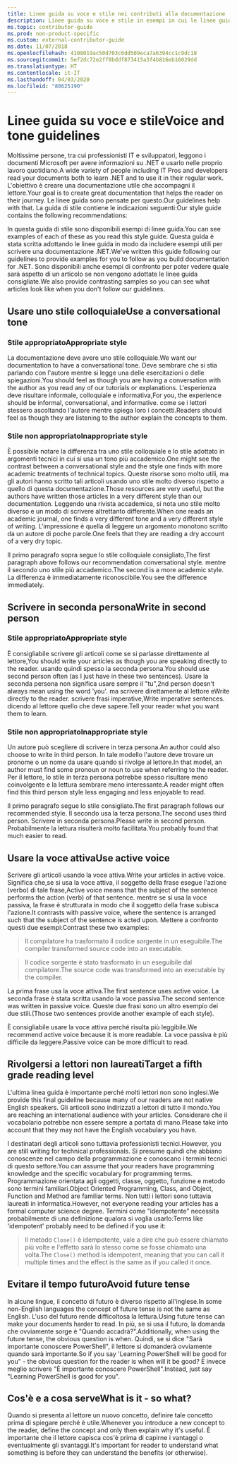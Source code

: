 ```yaml
---
title: Linee guida su voce e stile nei contributi alla documentazione .NET
description: Linee guida su voce e stile in esempi in cui le linee guida sono adottate e in altri in cui non vengono seguite.
ms.topic: contributor-guide
ms.prod: non-product-specific
ms.custom: external-contributor-guide
ms.date: 11/07/2018
ms.openlocfilehash: 4108019ac50d703c6dd509eca7a6394cc1c9dc18
ms.sourcegitcommit: 5ef2dc72e2ff8bddf873415a3f4b816eb16029dd
ms.translationtype: HT
ms.contentlocale: it-IT
ms.lasthandoff: 04/03/2020
ms.locfileid: "80625190"
---
```

# <a name="voice-and-tone-guidelines"></a><span data-ttu-id="87c46-103">Linee guida su voce e stile</span><span class="sxs-lookup"><span data-stu-id="87c46-103">Voice and tone guidelines</span></span>

<span data-ttu-id="87c46-104">Moltissime persone, tra cui professionisti IT e sviluppatori, leggono i documenti Microsoft per avere informazioni su .NET e usarlo nelle proprio lavoro quotidiano.</span><span class="sxs-lookup"><span data-stu-id="87c46-104">A wide variety of people including IT Pros and developers read your documents both to learn .NET and to use it in their regular work.</span></span> <span data-ttu-id="87c46-105">L'obiettivo è creare una documentazione utile che accompagni il lettore.</span><span class="sxs-lookup"><span data-stu-id="87c46-105">Your goal is to create great documentation that helps the reader on their journey.</span></span> <span data-ttu-id="87c46-106">Le linee guida sono pensate per questo.</span><span class="sxs-lookup"><span data-stu-id="87c46-106">Our guidelines help with that.</span></span> <span data-ttu-id="87c46-107">La guida di stile contiene le indicazioni seguenti:</span><span class="sxs-lookup"><span data-stu-id="87c46-107">Our style guide contains the following recommendations:</span></span>

<span data-ttu-id="87c46-108">In questa guida di stile sono disponibili esempi di linee guida.</span><span class="sxs-lookup"><span data-stu-id="87c46-108">You can see examples of each of these as you read this style guide.</span></span> <span data-ttu-id="87c46-109">Questa guida è stata scritta adottando le linee guida in modo da includere esempi utili per scrivere una documentazione .NET.</span><span class="sxs-lookup"><span data-stu-id="87c46-109">We've written this guide following our guidelines to provide examples for you to follow as you build documentation for .NET.</span></span> <span data-ttu-id="87c46-110">Sono disponibili anche esempi di confronto per poter vedere quale sarà aspetto di un articolo se non vengono adottate le linee guida consigliate.</span><span class="sxs-lookup"><span data-stu-id="87c46-110">We also provide contrasting samples so you can see what articles look like when you don't follow our guidelines.</span></span>

## <a name="use-a-conversational-tone"></a><span data-ttu-id="87c46-111">Usare uno stile colloquiale</span><span class="sxs-lookup"><span data-stu-id="87c46-111">Use a conversational tone</span></span>

### <a name="appropriate-style"></a><span data-ttu-id="87c46-112">Stile appropriato</span><span class="sxs-lookup"><span data-stu-id="87c46-112">Appropriate style</span></span>

<span data-ttu-id="87c46-113">La documentazione deve avere uno stile colloquiale.</span><span class="sxs-lookup"><span data-stu-id="87c46-113">We want our documentation to have a conversational tone.</span></span> <span data-ttu-id="87c46-114">Deve sembrare che si stia parlando con l'autore mentre si legge una delle esercitazioni o delle spiegazioni.</span><span class="sxs-lookup"><span data-stu-id="87c46-114">You should feel as though you are having a conversation with the author as you read any of our tutorials or explanations.</span></span> <span data-ttu-id="87c46-115">L'esperienza deve risultare informale, colloquiale e informativa,</span><span class="sxs-lookup"><span data-stu-id="87c46-115">For you, the experience should be informal, conversational, and informative.</span></span> <span data-ttu-id="87c46-116">come se i lettori stessero ascoltando l'autore mentre spiega loro i concetti.</span><span class="sxs-lookup"><span data-stu-id="87c46-116">Readers should feel as though they are listening to the author explain the concepts to them.</span></span>

### <a name="inappropriate-style"></a><span data-ttu-id="87c46-117">Stile non appropriato</span><span class="sxs-lookup"><span data-stu-id="87c46-117">Inappropriate style</span></span>

<span data-ttu-id="87c46-118">È possibile notare la differenza tra uno stile colloquiale e lo stile adottato in argomenti tecnici in cui si usa un tono più accademico.</span><span class="sxs-lookup"><span data-stu-id="87c46-118">One might see the contrast between a conversational style and the style one finds with more academic treatments of technical topics.</span></span> <span data-ttu-id="87c46-119">Queste risorse sono molto utili, ma gli autori hanno scritto tali articoli usando uno stile molto diverso rispetto a quello di questa documentazione.</span><span class="sxs-lookup"><span data-stu-id="87c46-119">Those resources are very useful, but the authors have written those articles in a very different style than our documentation.</span></span> <span data-ttu-id="87c46-120">Leggendo una rivista accademica, si nota uno stile molto diverso e un modo di scrivere altrettanto differente.</span><span class="sxs-lookup"><span data-stu-id="87c46-120">When one reads an academic journal, one finds a very different tone and a very different style of writing.</span></span> <span data-ttu-id="87c46-121">L'impressione è quella di leggere un argomento monotono scritto da un autore di poche parole.</span><span class="sxs-lookup"><span data-stu-id="87c46-121">One feels that they are reading a dry account of a very dry topic.</span></span>  

<span data-ttu-id="87c46-122">Il primo paragrafo sopra segue lo stile colloquiale consigliato,</span><span class="sxs-lookup"><span data-stu-id="87c46-122">The first paragraph above follows our recommendation conversational style.</span></span> <span data-ttu-id="87c46-123">mentre il secondo uno stile più accademico.</span><span class="sxs-lookup"><span data-stu-id="87c46-123">The second is a more academic style.</span></span> <span data-ttu-id="87c46-124">La differenza è immediatamente riconoscibile.</span><span class="sxs-lookup"><span data-stu-id="87c46-124">You see the difference immediately.</span></span> 

## <a name="write-in-second-person"></a><span data-ttu-id="87c46-125">Scrivere in seconda persona</span><span class="sxs-lookup"><span data-stu-id="87c46-125">Write in second person</span></span>

### <a name="appropriate-style"></a><span data-ttu-id="87c46-126">Stile appropriato</span><span class="sxs-lookup"><span data-stu-id="87c46-126">Appropriate style</span></span>

<span data-ttu-id="87c46-127">È consigliabile scrivere gli articoli come se si parlasse direttamente al lettore,</span><span class="sxs-lookup"><span data-stu-id="87c46-127">You should write your articles as though you are speaking directly to the reader.</span></span> <span data-ttu-id="87c46-128">usando quindi spesso la seconda persona.</span><span class="sxs-lookup"><span data-stu-id="87c46-128">You should use second person often (as I just have in these two sentences).</span></span> <span data-ttu-id="87c46-129">Usare la seconda persona non significa usare sempre il "tu",</span><span class="sxs-lookup"><span data-stu-id="87c46-129">2nd person doesn't always mean using the word 'you'.</span></span> <span data-ttu-id="87c46-130">ma scrivere direttamente al lettore e</span><span class="sxs-lookup"><span data-stu-id="87c46-130">Write directly to the reader.</span></span> <span data-ttu-id="87c46-131">scrivere frasi imperative,</span><span class="sxs-lookup"><span data-stu-id="87c46-131">Write imperative sentences.</span></span> <span data-ttu-id="87c46-132">dicendo al lettore quello che deve sapere.</span><span class="sxs-lookup"><span data-stu-id="87c46-132">Tell your reader what you want them to learn.</span></span>

### <a name="inappropriate-style"></a><span data-ttu-id="87c46-133">Stile non appropriato</span><span class="sxs-lookup"><span data-stu-id="87c46-133">Inappropriate style</span></span>

<span data-ttu-id="87c46-134">Un autore può scegliere di scrivere in terza persona.</span><span class="sxs-lookup"><span data-stu-id="87c46-134">An author could also choose to write in third person.</span></span> <span data-ttu-id="87c46-135">In tale modello l'autore deve trovare un pronome o un nome da usare quando si rivolge al lettore.</span><span class="sxs-lookup"><span data-stu-id="87c46-135">In that model, an author must find some pronoun or noun to use when referring to the reader.</span></span> <span data-ttu-id="87c46-136">Per il lettore, lo stile in terza persona potrebbe spesso risultare meno coinvolgente e la lettura sembrare meno interessante.</span><span class="sxs-lookup"><span data-stu-id="87c46-136">A reader might often find this third person style less engaging and less enjoyable to read.</span></span>

<span data-ttu-id="87c46-137">Il primo paragrafo segue lo stile consigliato.</span><span class="sxs-lookup"><span data-stu-id="87c46-137">The first paragraph follows our recommended style.</span></span> <span data-ttu-id="87c46-138">Il secondo usa la terza persona.</span><span class="sxs-lookup"><span data-stu-id="87c46-138">The second uses third person.</span></span> <span data-ttu-id="87c46-139">Scrivere in seconda persona.</span><span class="sxs-lookup"><span data-stu-id="87c46-139">Please write in second person.</span></span> <span data-ttu-id="87c46-140">Probabilmente la lettura risulterà molto facilitata.</span><span class="sxs-lookup"><span data-stu-id="87c46-140">You probably found that much easier to read.</span></span>

## <a name="use-active-voice"></a><span data-ttu-id="87c46-141">Usare la voce attiva</span><span class="sxs-lookup"><span data-stu-id="87c46-141">Use active voice</span></span>

<span data-ttu-id="87c46-142">Scrivere gli articoli usando la voce attiva.</span><span class="sxs-lookup"><span data-stu-id="87c46-142">Write your articles in active voice.</span></span> <span data-ttu-id="87c46-143">Significa che,se si usa la voce attiva, il soggetto della frase esegue l'azione (verbo) di tale frase,</span><span class="sxs-lookup"><span data-stu-id="87c46-143">Active voice means that the subject of the sentence performs the action (verb) of that sentence.</span></span> <span data-ttu-id="87c46-144">mentre se si usa la voce passiva, la frase è strutturata in modo che il soggetto della frase subisca l'azione.</span><span class="sxs-lookup"><span data-stu-id="87c46-144">It contrasts with passive voice, where the sentence is arranged such that the subject of the sentence is acted upon.</span></span> <span data-ttu-id="87c46-145">Mettere a confronto questi due esempi:</span><span class="sxs-lookup"><span data-stu-id="87c46-145">Contrast these two examples:</span></span>

><span data-ttu-id="87c46-146">Il compilatore ha trasformato il codice sorgente in un eseguibile.</span><span class="sxs-lookup"><span data-stu-id="87c46-146">The compiler transformed source code into an executable.</span></span>

><span data-ttu-id="87c46-147">Il codice sorgente è stato trasformato in un eseguibile dal compilatore.</span><span class="sxs-lookup"><span data-stu-id="87c46-147">The source code was transformed into an executable by the compiler.</span></span>

<span data-ttu-id="87c46-148">La prima frase usa la voce attiva.</span><span class="sxs-lookup"><span data-stu-id="87c46-148">The first sentence uses active voice.</span></span> <span data-ttu-id="87c46-149">La seconda frase è stata scritta usando la voce passiva.</span><span class="sxs-lookup"><span data-stu-id="87c46-149">The second sentence was written in passive voice.</span></span> <span data-ttu-id="87c46-150">Queste due frasi sono un altro esempio dei due stili.</span><span class="sxs-lookup"><span data-stu-id="87c46-150">(Those two sentences provide another example of each style).</span></span>

<span data-ttu-id="87c46-151">È consigliabile usare la voce attiva perché risulta più leggibile.</span><span class="sxs-lookup"><span data-stu-id="87c46-151">We recommend active voice because it is more readable.</span></span> <span data-ttu-id="87c46-152">La voce passiva è più difficile da leggere.</span><span class="sxs-lookup"><span data-stu-id="87c46-152">Passive voice can be more difficult to read.</span></span>

## <a name="target-a-fifth-grade-reading-level"></a><span data-ttu-id="87c46-153">Rivolgersi a lettori non laureati</span><span class="sxs-lookup"><span data-stu-id="87c46-153">Target a fifth grade reading level</span></span>

<span data-ttu-id="87c46-154">L'ultima linea guida è importante perché molti lettori non sono inglesi.</span><span class="sxs-lookup"><span data-stu-id="87c46-154">We provide this final guideline because many of our readers are not native English speakers.</span></span> <span data-ttu-id="87c46-155">Gli articoli sono indirizzati a lettori di tutto il mondo.</span><span class="sxs-lookup"><span data-stu-id="87c46-155">You are reaching an international audience with your articles.</span></span> <span data-ttu-id="87c46-156">Considerare che il vocabolario potrebbe non essere sempre a portata di mano.</span><span class="sxs-lookup"><span data-stu-id="87c46-156">Please take into account that they may not have the English vocabulary you have.</span></span>

<span data-ttu-id="87c46-157">I destinatari degli articoli sono tuttavia professionisti tecnici.</span><span class="sxs-lookup"><span data-stu-id="87c46-157">However, you are still writing for technical professionals.</span></span> <span data-ttu-id="87c46-158">Si presume quindi che abbiano conoscenze nel campo della programmazione e conoscano i termini tecnici di questo settore.</span><span class="sxs-lookup"><span data-stu-id="87c46-158">You can assume that your readers have programming knowledge and the specific vocabulary for programming terms.</span></span> <span data-ttu-id="87c46-159">Programmazione orientata agli oggetti, classe, oggetto, funzione e metodo sono termini familiari.</span><span class="sxs-lookup"><span data-stu-id="87c46-159">Object Oriented Programming, Class, and Object, Function and Method are familiar terms.</span></span> <span data-ttu-id="87c46-160">Non tutti i lettori sono tuttavia laureati in informatica.</span><span class="sxs-lookup"><span data-stu-id="87c46-160">However, not everyone reading your articles has a formal computer science degree.</span></span> <span data-ttu-id="87c46-161">Termini come "idempotente" necessita probabilmente di una definizione qualora si voglia usarlo:</span><span class="sxs-lookup"><span data-stu-id="87c46-161">Terms like 'idempotent' probably need to be defined if you use it:</span></span>

><span data-ttu-id="87c46-162">Il metodo `Close()` è idempotente, vale a dire che può essere chiamato più volte e l'effetto sarà lo stesso come se fosse chiamato una volta.</span><span class="sxs-lookup"><span data-stu-id="87c46-162">The `Close()` method is idempotent, meaning that you can call it multiple times and the effect is the same as if you called it once.</span></span>

## <a name="avoid-future-tense"></a><span data-ttu-id="87c46-163">Evitare il tempo futuro</span><span class="sxs-lookup"><span data-stu-id="87c46-163">Avoid future tense</span></span>

<span data-ttu-id="87c46-164">In alcune lingue, il concetto di futuro è diverso rispetto all'inglese.</span><span class="sxs-lookup"><span data-stu-id="87c46-164">In some non-English languages the concept of future tense is not the same as English.</span></span> <span data-ttu-id="87c46-165">L'uso del futuro rende difficoltosa la lettura.</span><span class="sxs-lookup"><span data-stu-id="87c46-165">Using future tense can make your documents harder to read.</span></span> <span data-ttu-id="87c46-166">In più, se si usa il futuro, la domanda che ovviamente sorge è "Quando accadrà?".</span><span class="sxs-lookup"><span data-stu-id="87c46-166">Additionally, when using the future tense, the obvious question is when.</span></span> <span data-ttu-id="87c46-167">Quindi, se si dice "Sarà importante conoscere PowerShell", il lettore si domanderà ovviamente quando sarà importante.</span><span class="sxs-lookup"><span data-stu-id="87c46-167">So if you say 'Learning PowerShell will be good for you" - the obvious question for the reader is when will it be good?</span></span> <span data-ttu-id="87c46-168">È invece meglio scrivere "È importante conoscere PowerShell".</span><span class="sxs-lookup"><span data-stu-id="87c46-168">Instead, just say "Learning PowerShell is good for you".</span></span>

## <a name="what-is-it---so-what"></a><span data-ttu-id="87c46-169">Cos'è e a cosa serve</span><span class="sxs-lookup"><span data-stu-id="87c46-169">What is it - so what?</span></span>

<span data-ttu-id="87c46-170">Quando si presenta al lettore un nuovo concetto, definire tale concetto prima di spiegare perché è utile.</span><span class="sxs-lookup"><span data-stu-id="87c46-170">Whenever you introduce a new concept to the reader, define the concept and only then explain why it's useful.</span></span> <span data-ttu-id="87c46-171">È importante che il lettore capisca cos'è prima di capirne i vantaggi o eventualmente gli svantaggi.</span><span class="sxs-lookup"><span data-stu-id="87c46-171">It's important for reader to understand what something is before they can understand the benefits (or otherwise).</span></span>
